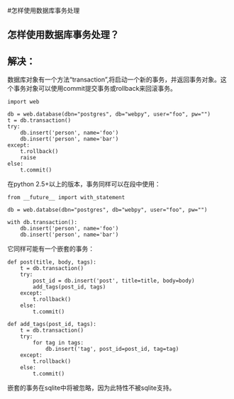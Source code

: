#怎样使用数据库事务处理

## 怎样使用数据库事务处理？

## 解决：

数据库对象有一个方法“transaction”,将启动一个新的事务，并返回事务对象。这个事务对象可以使用commit提交事务或rollback来回滚事务。

    import web

    db = web.database(dbn="postgres", db="webpy", user="foo", pw="")
    t = db.transaction()
    try:
        db.insert('person', name='foo')
        db.insert('person', name='bar')
    except:
        t.rollback()
        raise
    else:
        t.commit()

在python 2.5+以上的版本，事务同样可以在段中使用：

    from __future__ import with_statement

    db = web.databse(dbn="postgres", db="webpy", user="foo", pw="")

    with db.transaction():
        db.insert('person', name='foo')
        db.insert('person', name='bar')

它同样可能有一个嵌套的事务：

    def post(title, body, tags):
        t = db.transaction()
        try:
            post_id = db.insert('post', title=title, body=body)
            add_tags(post_id, tags)
        except:
            t.rollback()
        else:
            t.commit()

    def add_tags(post_id, tags):
        t = db.transaction()
        try:
            for tag in tags:
                db.insert('tag', post_id=post_id, tag=tag)
        except:
            t.rollback()
        else:
            t.commit()

嵌套的事务在sqlite中将被忽略，因为此特性不被sqlite支持。
